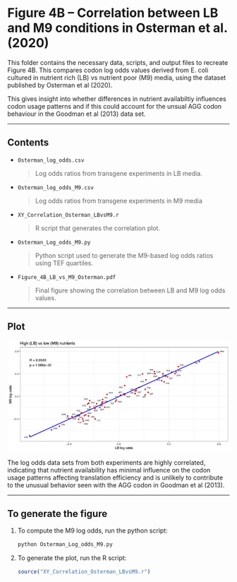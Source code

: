 # Figure 4B – Correlation between LB and M9 conditions in Osterman et al. (2020)

This folder contains the necessary data, scripts, and output files to recreate Figure 4B. This compares codon log odds values derived from E. coli cultured in nutrient rich (LB) vs nutrient poor (M9) media, using the dataset published by Osterman et al (2020).

This gives insight into whether differences in nutrient availabiltiy influences codon usage patterns and if this could account for the unsual AGG codon behaviour in the Goodman et al (2013) data set.

---

## Contents

- `Osterman_log_odds.csv`  
  > Log odds ratios from transgene experiments in LB media.

- `Osterman_log_odds_M9.csv`  
  > Log odds ratios from transgene experiments in M9 media

- `XY_Correlation_Osterman_LBvsM9.r`  
  > R script that generates the correlation plot.

- `Osterman_Log_odds_M9.py`  
  > Python script used to generate the M9-based log odds ratios using TEF quartiles.

- `Figure_4B_LB_vs_M9_Osterman.pdf`  
  > Final figure showing the correlation between LB and M9 log odds values.

---

## Plot

![Figure 1](Figure_4B_LB_vs_M9_Osterman.png)

The log odds data sets from both experiments are highly correlated, indicating that nutrient availability has minimal influence on the codon usage patterns affecting translation efficiency and is unlikely to contribute to the unusual behavior seen with the AGG codon in Goodman et al (2013).

---

## To generate the figure

1. To compute the M9 log odds, run the python script:

    ```bash
    python Osterman_Log_odds_M9.py
    ```

2. To generate the plot, run the R script:

    ```r
    source("XY_Correlation_Osterman_LBvsM9.r")
    ```
